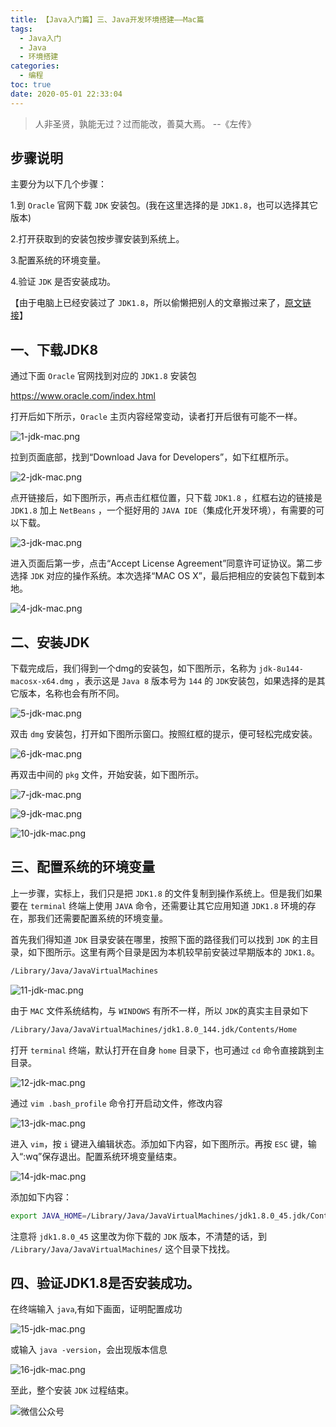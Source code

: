 ```yaml
---
title: 【Java入门篇】三、Java开发环境搭建——Mac篇
tags:
  - Java入门
  - Java
  - 环境搭建
categories:
  - 编程
toc: true
date: 2020-05-01 22:33:04
---
```


> 人非圣贤，孰能无过？过而能改，善莫大焉。 --《左传》

## 步骤说明

主要分为以下几个步骤：

1.到 `Oracle` 官网下载 `JDK` 安装包。(我在这里选择的是 `JDK1.8`，也可以选择其它版本)

2.打开获取到的安装包按步骤安装到系统上。

3.配置系统的环境变量。

4.验证 `JDK` 是否安装成功。

【由于电脑上已经安装过了 `JDK1.8`，所以偷懒把别人的文章搬过来了，[原文链接](https://blog.csdn.net/deliciousion/article/details/78046007)】

## 一、下载JDK8

通过下面 `Oracle` 官网找到对应的 `JDK1.8` 安装包

https://www.oracle.com/index.html

打开后如下所示，`Oracle` 主页内容经常变动，读者打开后很有可能不一样。

![1-jdk-mac.png](https://i.loli.net/2020/05/02/munYUqTkJg5IxDR.png)

拉到页面底部，找到“Download Java for Developers”，如下红框所示。

![2-jdk-mac.png](https://i.loli.net/2020/05/02/GOvJdf7zLWrTCEb.png)

点开链接后，如下图所示，再点击红框位置，只下载 `JDK1.8` ，红框右边的链接是 `JDK1.8` 加上 `NetBeans` ，一个挺好用的 `JAVA IDE`（集成化开发环境），有需要的可以下载。

![3-jdk-mac.png](https://i.loli.net/2020/05/02/FakO2WjeMR1hi79.png)

进入页面后第一步，点击“Accept License Agreement”同意许可证协议。第二步选择 `JDK` 对应的操作系统。本次选择“MAC OS X”，最后把相应的安装包下载到本地。

![4-jdk-mac.png](https://i.loli.net/2020/05/02/I3XBT1vUJQGHDcK.png)

## 二、安装JDK

下载完成后，我们得到一个dmg的安装包，如下图所示，名称为 `jdk-8u144-macosx-x64.dmg` ，表示这是 `Java 8` 版本号为 `144` 的 `JDK`安装包，如果选择的是其它版本，名称也会有所不同。

![5-jdk-mac.png](https://i.loli.net/2020/05/02/PSbdcZGVfY1n4Oz.png)

双击 `dmg` 安装包，打开如下图所示窗口。按照红框的提示，便可轻松完成安装。

![6-jdk-mac.png](https://i.loli.net/2020/05/02/bDiVGkgKOrQJS5w.png)

再双击中间的 `pkg` 文件，开始安装，如下图所示。

![7-jdk-mac.png](https://i.loli.net/2020/05/02/kMa9bSmKOY2seFD.png)

![9-jdk-mac.png](https://i.loli.net/2020/05/02/ICbJmudG73f52lx.png)

![10-jdk-mac.png](https://i.loli.net/2020/05/02/e92Dx1XPzBI5WVO.png)

## 三、配置系统的环境变量

上一步骤，实标上，我们只是把 `JDK1.8` 的文件复制到操作系统上。但是我们如果要在 `terminal` 终端上使用 `JAVA` 命令，还需要让其它应用知道 `JDK1.8` 环境的存在，那我们还需要配置系统的环境变量。

首先我们得知道 `JDK` 目录安装在哪里，按照下面的路径我们可以找到 `JDK` 的主目录，如下图所示。这里有两个目录是因为本机较早前安装过早期版本的 `JDK1.8`。

```bash
/Library/Java/JavaVirtualMachines
```

![11-jdk-mac.png](https://i.loli.net/2020/05/02/ewjVCx6Wdiz7hE5.png)

由于 `MAC` 文件系统结构，与 `WINDOWS` 有所不一样，所以 `JDK`的真实主目录如下

```bash
/Library/Java/JavaVirtualMachines/jdk1.8.0_144.jdk/Contents/Home
```

打开 `terminal` 终端，默认打开在自身 `home` 目录下，也可通过 `cd` 命令直接跳到主目录。

![12-jdk-mac.png](https://i.loli.net/2020/05/02/bFOD8ViUStJYdBW.png)

通过 `vim .bash_profile` 命令打开启动文件，修改内容

![13-jdk-mac.png](https://i.loli.net/2020/05/02/u51VTvULm6HtJcn.png)

进入 `vim`，按 `i` 键进入编辑状态。添加如下内容，如下图所示。再按 `ESC` 键，输入“:wq”保存退出。配置系统环境变量结束。

![14-jdk-mac.png](https://i.loli.net/2020/05/02/93vEFplMf4Vjg8O.png)

添加如下内容：

```bash
export JAVA_HOME=/Library/Java/JavaVirtualMachines/jdk1.8.0_45.jdk/Contents/Home
```

注意将 `jdk1.8.0_45` 这里改为你下载的 `JDK` 版本，不清楚的话，到 `/Library/Java/JavaVirtualMachines/` 这个目录下找找。

## 四、验证JDK1.8是否安装成功。

在终端输入 `java`,有如下画面，证明配置成功

![15-jdk-mac.png](https://i.loli.net/2020/05/02/S3X7JwZfONlvqsM.png)

或输入 `java -version`，会出现版本信息

![16-jdk-mac.png](https://i.loli.net/2020/05/02/zlKysIfgXDL1E4C.png)

至此，整个安装 `JDK` 过程结束。

![微信公众号](https://i.loli.net/2020/05/02/AfHOY5RXge9tlVo.png)